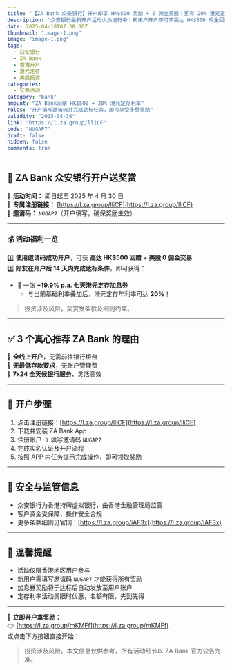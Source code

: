 ```yaml
---
title: "【ZA Bank 众安银行】开户即享 HK$500 奖励 + 0 佣金美股｜更有 20% 港元定存年利率等你来拿"
description: "众安银行最新开户活动火热进行中！新用户开户即可享高达 HK$500 现金回赠 + 美股 0 佣金优惠，达标还可获得高达 20% 港元定存年利率。线上开户，轻松无门槛，立即参与！"
date: 2025-04-18T07:38:00Z
thumbnail: "image-1.png"
image: "image-1.png"
tags: 
  - 众安银行
  - ZA Bank
  - 香港开户
  - 港元定存
  - 美股投资
categories: 
  - 证券活动
category: "bank"
amount: "ZA Bank回赠 HK$500 + 20% 港元定存利率"
rules: "开户填写邀请码并完成达标任务，即可享受多重奖励"
validity: "2025-04-30"
link: "https://l.za.group/lliCF"
code: "NUGAP7"
draft: false
hidden: false
comments: true
---
```


## 🏦 ZA Bank 众安银行开户送奖赏

📅 **活动时间：** 即日起至 2025 年 4 月 30 日  
📲 **专属注册链接：** [https://l.za.group/lliCF](https://l.za.group/lliCF)  
🎁 **邀请码：** `NUGAP7`（开户填写，确保奖励生效）

---

### 💰 活动福利一览

1️⃣ **使用邀请码成功开户**，可获 **高达 HK$500 回赠** + **美股 0 佣金交易**  
2️⃣ **好友在开户后 14 天内完成达标条件**，即可获得：

- 🎁 一张 **+19.9% p.a. 七天港元定存加息券**
  - 与当前基础利率叠加后，港元定存年利率可达 **20%**！

> 投资涉及风险，奖赏受条款及细则约束。

---

## ✅ 3 个真心推荐 ZA Bank 的理由

💛 **全线上开户**，无需前往银行柜台  
💛 **无最低存款要求**，无账户管理费  
💛 **7x24 全天候银行服务**，灵活高效  

---

## 📲 开户步骤

1. 点击注册链接：[https://l.za.group/lliCF](https://l.za.group/lliCF)  
2. 下载并安装 ZA Bank App  
3. 注册账户 → 填写邀请码 `NUGAP7`  
4. 完成实名认证及开户流程  
5. 按照 APP 内任务提示完成操作，即可领取奖励  

---

## 🔐 安全与监管信息

- 众安银行为香港持牌虚拟银行，由香港金融管理局监管  
- 客户资金受保障，操作安全合规  
- 更多条款细则见官网：[https://l.za.group/iAF3x](https://l.za.group/iAF3x)

---

## 📌 温馨提醒

- 活动仅限香港地区用户参与  
- 新用户需填写邀请码 `NUGAP7` 才能获得所有奖励  
- 加息券奖励将于达标后自动发放至用户账户  
- 定存利率活动属限时优惠，名额有限，先到先得  

---

📎 **立即开户拿奖励：**  
👉 [https://l.za.group/mKMFf](https://l.za.group/mKMFf)  
或点击下方按钮直接开始：

> 投资涉及风险。本文信息仅供参考，所有活动细节以 ZA Bank 官方公告为准。
